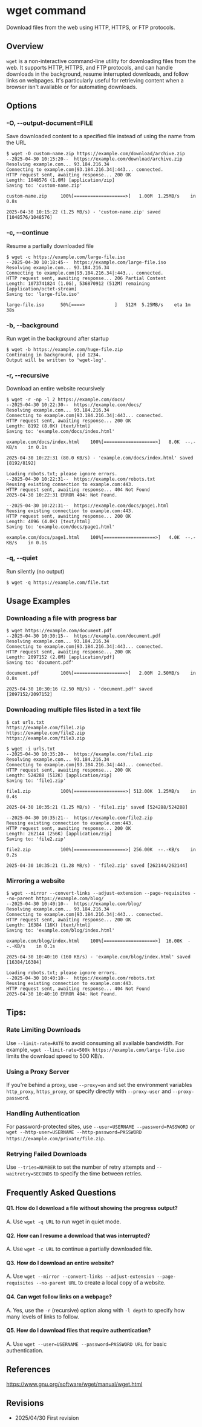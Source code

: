 # wget command

Download files from the web using HTTP, HTTPS, or FTP protocols.

## Overview

`wget` is a non-interactive command-line utility for downloading files from the web. It supports HTTP, HTTPS, and FTP protocols, and can handle downloads in the background, resume interrupted downloads, and follow links on webpages. It's particularly useful for retrieving content when a browser isn't available or for automating downloads.

## Options

### **-O, --output-document=FILE**

Save downloaded content to a specified file instead of using the name from the URL

```console
$ wget -O custom-name.zip https://example.com/download/archive.zip
--2025-04-30 10:15:20--  https://example.com/download/archive.zip
Resolving example.com... 93.184.216.34
Connecting to example.com|93.184.216.34|:443... connected.
HTTP request sent, awaiting response... 200 OK
Length: 1048576 (1.0M) [application/zip]
Saving to: 'custom-name.zip'

custom-name.zip     100%[===================>]   1.00M  1.25MB/s    in 0.8s    

2025-04-30 10:15:22 (1.25 MB/s) - 'custom-name.zip' saved [1048576/1048576]
```

### **-c, --continue**

Resume a partially downloaded file

```console
$ wget -c https://example.com/large-file.iso
--2025-04-30 10:18:45--  https://example.com/large-file.iso
Resolving example.com... 93.184.216.34
Connecting to example.com|93.184.216.34|:443... connected.
HTTP request sent, awaiting response... 206 Partial Content
Length: 1073741824 (1.0G), 536870912 (512M) remaining [application/octet-stream]
Saving to: 'large-file.iso'

large-file.iso      50%[====>           ]   512M  5.25MB/s    eta 1m 38s
```

### **-b, --background**

Run wget in the background after startup

```console
$ wget -b https://example.com/huge-file.zip
Continuing in background, pid 1234.
Output will be written to 'wget-log'.
```

### **-r, --recursive**

Download an entire website recursively

```console
$ wget -r -np -l 2 https://example.com/docs/
--2025-04-30 10:22:30--  https://example.com/docs/
Resolving example.com... 93.184.216.34
Connecting to example.com|93.184.216.34|:443... connected.
HTTP request sent, awaiting response... 200 OK
Length: 8192 (8.0K) [text/html]
Saving to: 'example.com/docs/index.html'

example.com/docs/index.html    100%[===================>]   8.0K  --.-KB/s    in 0.1s    

2025-04-30 10:22:31 (80.0 KB/s) - 'example.com/docs/index.html' saved [8192/8192]

Loading robots.txt; please ignore errors.
--2025-04-30 10:22:31--  https://example.com/robots.txt
Reusing existing connection to example.com:443.
HTTP request sent, awaiting response... 404 Not Found
2025-04-30 10:22:31 ERROR 404: Not Found.

--2025-04-30 10:22:31--  https://example.com/docs/page1.html
Reusing existing connection to example.com:443.
HTTP request sent, awaiting response... 200 OK
Length: 4096 (4.0K) [text/html]
Saving to: 'example.com/docs/page1.html'

example.com/docs/page1.html    100%[===================>]   4.0K  --.-KB/s    in 0.1s    
```

### **-q, --quiet**

Run silently (no output)

```console
$ wget -q https://example.com/file.txt
```

## Usage Examples

### Downloading a file with progress bar

```console
$ wget https://example.com/document.pdf
--2025-04-30 10:30:15--  https://example.com/document.pdf
Resolving example.com... 93.184.216.34
Connecting to example.com|93.184.216.34|:443... connected.
HTTP request sent, awaiting response... 200 OK
Length: 2097152 (2.0M) [application/pdf]
Saving to: 'document.pdf'

document.pdf        100%[===================>]   2.00M  2.50MB/s    in 0.8s    

2025-04-30 10:30:16 (2.50 MB/s) - 'document.pdf' saved [2097152/2097152]
```

### Downloading multiple files listed in a text file

```console
$ cat urls.txt
https://example.com/file1.zip
https://example.com/file2.zip
https://example.com/file3.zip

$ wget -i urls.txt
--2025-04-30 10:35:20--  https://example.com/file1.zip
Resolving example.com... 93.184.216.34
Connecting to example.com|93.184.216.34|:443... connected.
HTTP request sent, awaiting response... 200 OK
Length: 524288 (512K) [application/zip]
Saving to: 'file1.zip'

file1.zip           100%[===================>] 512.00K  1.25MB/s    in 0.4s    

2025-04-30 10:35:21 (1.25 MB/s) - 'file1.zip' saved [524288/524288]

--2025-04-30 10:35:21--  https://example.com/file2.zip
Reusing existing connection to example.com:443.
HTTP request sent, awaiting response... 200 OK
Length: 262144 (256K) [application/zip]
Saving to: 'file2.zip'

file2.zip           100%[===================>] 256.00K  --.-KB/s    in 0.2s    

2025-04-30 10:35:21 (1.28 MB/s) - 'file2.zip' saved [262144/262144]
```

### Mirroring a website

```console
$ wget --mirror --convert-links --adjust-extension --page-requisites --no-parent https://example.com/blog/
--2025-04-30 10:40:10--  https://example.com/blog/
Resolving example.com... 93.184.216.34
Connecting to example.com|93.184.216.34|:443... connected.
HTTP request sent, awaiting response... 200 OK
Length: 16384 (16K) [text/html]
Saving to: 'example.com/blog/index.html'

example.com/blog/index.html    100%[===================>]  16.00K  --.-KB/s    in 0.1s    

2025-04-30 10:40:10 (160 KB/s) - 'example.com/blog/index.html' saved [16384/16384]

Loading robots.txt; please ignore errors.
--2025-04-30 10:40:10--  https://example.com/robots.txt
Reusing existing connection to example.com:443.
HTTP request sent, awaiting response... 404 Not Found
2025-04-30 10:40:10 ERROR 404: Not Found.
```

## Tips:

### Rate Limiting Downloads

Use `--limit-rate=RATE` to avoid consuming all available bandwidth. For example, `wget --limit-rate=500k https://example.com/large-file.iso` limits the download speed to 500 KB/s.

### Using a Proxy Server

If you're behind a proxy, use `--proxy=on` and set the environment variables `http_proxy`, `https_proxy`, or specify directly with `--proxy-user` and `--proxy-password`.

### Handling Authentication

For password-protected sites, use `--user=USERNAME --password=PASSWORD` or `wget --http-user=USERNAME --http-password=PASSWORD https://example.com/private/file.zip`.

### Retrying Failed Downloads

Use `--tries=NUMBER` to set the number of retry attempts and `--waitretry=SECONDS` to specify the time between retries.

## Frequently Asked Questions

#### Q1. How do I download a file without showing the progress output?
A. Use `wget -q URL` to run wget in quiet mode.

#### Q2. How can I resume a download that was interrupted?
A. Use `wget -c URL` to continue a partially downloaded file.

#### Q3. How do I download an entire website?
A. Use `wget --mirror --convert-links --adjust-extension --page-requisites --no-parent URL` to create a local copy of a website.

#### Q4. Can wget follow links on a webpage?
A. Yes, use the `-r` (recursive) option along with `-l depth` to specify how many levels of links to follow.

#### Q5. How do I download files that require authentication?
A. Use `wget --user=USERNAME --password=PASSWORD URL` for basic authentication.

## References

https://www.gnu.org/software/wget/manual/wget.html

## Revisions

- 2025/04/30 First revision